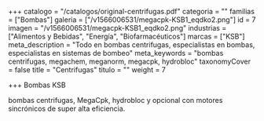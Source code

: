 +++
catalogo = "/catalogos/original-centrifugas.pdf"
categoria = ""
familias = ["Bombas"]
galeria = ["/v1566006531/megacpk-KSB1_eqdko2.png"]
id = 7
imagen = "/v1566006531/megacpk-KSB1_eqdko2.png"
industrias = ["Alimentos y Bebidas", "Energía", "Biofarmacéuticos"]
marcas = ["KSB"]
meta_description = "Todo en bombas centrifugas, especialistas en bombas, especialistas en sistemas de bombeo"
meta_keywords = "bombas centrifugas, megachem, meganorm, megacpk, hydrobloc"
taxonomyCover = false
title = "Centrifugas"
titulo = ""
weight = 7

+++
Bombas KSB 

bombas centrifugas, MegaCpk, hydrobloc y opcional con motores sincrónicos de super alta eficiencia.